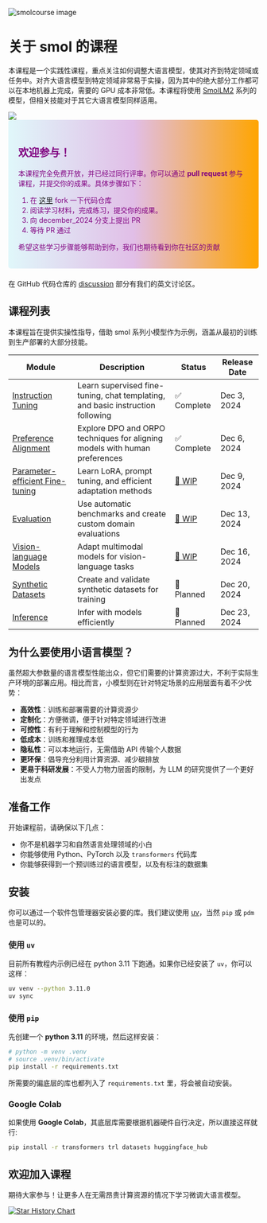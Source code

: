 ![smolcourse image](./banner.png)

# 关于 smol 的课程

本课程是一个实践性课程，重点关注如何调整大语言模型，使其对齐到特定领域或任务中。对齐大语言模型到特定领域非常易于实操，因为其中的绝大部分工作都可以在本地机器上完成，需要的 GPU 成本非常低。本课程将使用 [SmolLM2](https://github.com/huggingface/smollm/tree/main) 系列的模型，但相关技能对于其它大语言模型同样适用。

<a href="http://hf.co/join/discord">
<img src="https://img.shields.io/badge/Discord-7289DA?&logo=discord&logoColor=white"/>
</a>

<div style="background: linear-gradient(to right, #e0f7fa, #e1bee7, orange); padding: 20px; border-radius: 5px; margin-bottom: 20px; color: purple;">
    <h2>欢迎参与！</h2>
    <p>本课程完全免费开放，并已经过同行评审。你可以通过 <strong> pull request </strong> 参与课程，并提交你的成果。具体步骤如下：</p>
    <ol>
        <li>在 <a href="https://github.com/huggingface/smol-course/fork">这里</a> fork 一下代码仓库 </li>
        <li>阅读学习材料，完成练习，提交你的成果。</li>
        <li>向 december_2024 分支上提出 PR</li>
        <li>等待 PR 通过</li>
    </ol>
    <p>希望这些学习步骤能够帮助到你，我们也期待看到你在社区的贡献</p>
</div>

在 GitHub 代码仓库的 [discussion](https://github.com/huggingface/smol-course/discussions/2#discussion-7602932) 部分有我们的英文讨论区。

## 课程列表

本课程旨在提供实操性指导，借助 smol 系列小模型作为示例，涵盖从最初的训练到生产部署的大部分技能。


| Module | Description | Status | Release Date |
|--------|-------------|---------|--------------|
| [Instruction Tuning](./1_instruction_tuning) | Learn supervised fine-tuning, chat templating, and basic instruction following | ✅ Complete | Dec 3, 2024 |
| [Preference Alignment](./2_preference_alignment) | Explore DPO and ORPO techniques for aligning models with human preferences | ✅ Complete  | Dec 6, 2024 |
| [Parameter-efficient Fine-tuning](./3_parameter_efficient_finetuning) | Learn LoRA, prompt tuning, and efficient adaptation methods | [🚧 WIP](https://github.com/huggingface/smol-course/pull/41) | Dec 9, 2024 |
| [Evaluation](./4_evaluation) | Use automatic benchmarks and create custom domain evaluations | [🚧 WIP](https://github.com/huggingface/smol-course/issues/42) | Dec 13, 2024 |
| [Vision-language Models](./5_vision_language_models) | Adapt multimodal models for vision-language tasks | [🚧 WIP](https://github.com/huggingface/smol-course/issues/49) | Dec 16, 2024 |
| [Synthetic Datasets](./6_synthetic_datasets) | Create and validate synthetic datasets for training | 📝 Planned | Dec 20, 2024 |
| [Inference](./7_inference) | Infer with models efficiently | 📝 Planned | Dec 23, 2024 |

## 为什么要使用小语言模型？

虽然超大参数量的语言模型性能出众，但它们需要的计算资源过大，不利于实际生产环境的部署应用。相比而言，小模型则在针对特定场景的应用层面有着不少优势：

- **高效性**：训练和部署需要的计算资源少
- **定制化**：方便微调，便于针对特定领域进行改进
- **可控性**：有利于理解和控制模型的行为
- **低成本**：训练和推理成本低
- **隐私性**：可以本地运行，无需借助 API 传输个人数据
- **更环保**：倡导充分利用计算资源、减少碳排放
- **更易于科研发展**：不受人力物力层面的限制，为 LLM 的研究提供了一个更好出发点

## 准备工作

开始课程前，请确保以下几点：

- 你不是机器学习和自然语言处理领域的小白
- 你能够使用 Python、PyTorch 以及 `transformers` 代码库
- 你能够获得到一个预训练过的语言模型，以及有标注的数据集

## 安装

你可以通过一个软件包管理器安装必要的库。我们建议使用 [uv](https://github.com/astral-sh/uv)，当然 `pip` 或 `pdm` 也是可以的。

### 使用 `uv`

目前所有教程内示例已经在 python 3.11 下跑通。如果你已经安装了 `uv`，你可以这样：

```bash
uv venv --python 3.11.0
uv sync
```

### 使用 `pip`

先创建一个 **python 3.11** 的环境，然后这样安装：

```bash
# python -m venv .venv
# source .venv/bin/activate
pip install -r requirements.txt
```
所需要的偏底层的库也都列入了 `requirements.txt` 里，将会被自动安装。

### Google Colab

如果使用 **Google Colab**，其底层库需要根据机器硬件自行决定，所以直接这样就行:

```bash
pip install -r transformers trl datasets huggingface_hub
```

## 欢迎加入课程

期待大家参与！让更多人在无需昂贵计算资源的情况下学习微调大语言模型。


[![Star History Chart](https://api.star-history.com/svg?repos=huggingface/smol-course&type=Date)](https://star-history.com/#huggingface/smol-course&Date)
